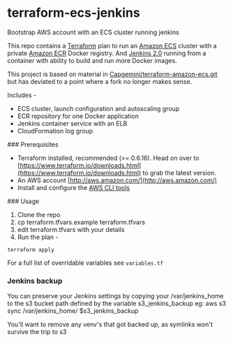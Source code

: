 # terraform-ecs-jenkins
Bootstrap AWS account with an ECS cluster running jenkins

This repo contains a [Terraform](https://www.terraform.io) plan to run an [Amazon ECS](https://aws.amazon.com/ecs/) cluster with a private [Amazon ECR](https://aws.amazon.com/ecr/) Docker registry. And [Jenkins 2.0](https://jenkins.io/2.0/) running from a container with ability to build and run more Docker images.

This project is based on material in [Capgemini/terraform-amazon-ecs.git](https://github.com/Capgemini/terraform-amazon-ecs) but has deviated to a point where a fork no longer makes sense.

Includes -

  * ECS cluster, launch configuration and autoscaling group
  * ECR repository for one Docker application
  * Jenkins container service with an ELB
  * CloudFormation log group

### Prerequisites

* Terraform installed, recommended (>= 0.6.16). Head on over to [https://www.terraform.io/downloads.html](https://www.terraform.io/downloads.html) to grab the latest version.
* An AWS account [http://aws.amazon.com/](http://aws.amazon.com/)
* Install and configure the [AWS CLI tools](http://docs.aws.amazon.com/cli/latest/userguide/cli-chap-getting-started.html#cli-config-files)

### Usage

1. Clone the repo
2. cp terraform.tfvars.example terraform.tfvars
3. edit terraform.tfvars with your details
4. Run the plan -

```
terraform apply
```

For a full list of overridable variables see ```variables.tf```

### Jenkins backup

You can preserve your Jenkins settings by copying your /var/jenkins_home to the s3 bucket path defined by the variable s3_jenkins_backup
eg: aws s3 sync /var/jenkins_home/ $s3_jenkins_backup

You'll want to remove any venv's that got backed up, as symlinks won't survive the trip to s3
